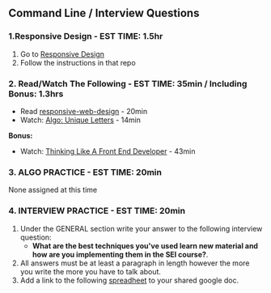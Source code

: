 
## Command Line / Interview Questions

### 1.Responsive Design  - EST TIME: 1.5hr

1.  Go to [Responsive Design](./responsive-design)
2. Follow the instructions in that repo


### 2. Read/Watch The Following - EST TIME: 35min / Including Bonus: 1.3hrs
- Read [responsive-web-design](https://learn.shayhowe.com/advanced-html-css/responsive-web-design/#media-queries) - 20min
- Watch: [Algo: Unique Letters](https://www.youtube.com/watch?v=EqOd0q_86M8) - 14min


**Bonus:**

- Watch: [Thinking Like A Front End Developer](https://css-tricks.com/video-screencasts/169-how-to-think-like-a-front-end-developer/) - 43min


### 3. ALGO PRACTICE - EST TIME: 20min

None assigned at this time


### 4.  INTERVIEW PRACTICE - EST TIME: 20min

1. Under the GENERAL section write your answer to the following interview question: 
   - **What are the best techniques you've used learn new material and how are you implementing them in the SEI course?**.
2. All answers must be at least a paragraph in length however the more you write the more you have to talk about.
3. Add a link to the following [spreadheet](https://docs.google.com/spreadsheets/u/0/d/1brTSyF1pa1bjWFS5yUrMyizd3sZgvYn5uLet93aZKVg/edit) to your shared google doc.


